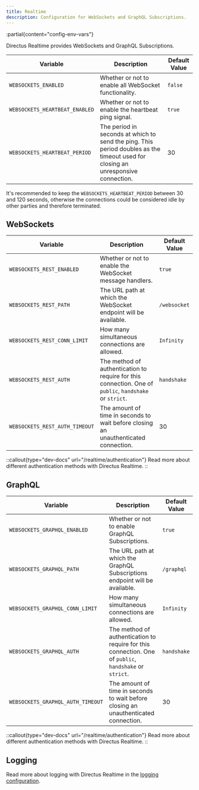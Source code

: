 ```yaml
---
title: Realtime
description: Configuration for WebSockets and GraphQL Subscriptions.
---
```



:partial{content="config-env-vars"}

Directus Realtime provides WebSockets and GraphQL Subscriptions.

| Variable                       | Description                                                                                                                      | Default Value |
| ------------------------------ | -------------------------------------------------------------------------------------------------------------------------------- | ------------- |
| `WEBSOCKETS_ENABLED`           | Whether or not to enable all WebSocket functionality.                                                                            | `false`       |
| `WEBSOCKETS_HEARTBEAT_ENABLED` | Whether or not to enable the heartbeat ping signal.                                                                              | `true`        |
| `WEBSOCKETS_HEARTBEAT_PERIOD`  | The period in seconds at which to send the ping. This period doubles as the timeout used for closing an unresponsive connection. | 30            |

It's recommended to keep the `WEBSOCKETS_HEARTBEAT_PERIOD` between 30 and 120 seconds, otherwise the connections could be considered idle by other parties and therefore terminated.

## WebSockets

| Variable                       | Description                                                                                            | Default Value |
| ------------------------------ | ------------------------------------------------------------------------------------------------------ | ------------- |
| `WEBSOCKETS_REST_ENABLED`      | Whether or not to enable the WebSocket message handlers.                                               | `true`        |
| `WEBSOCKETS_REST_PATH`         | The URL path at which the WebSocket endpoint will be available.                                        | `/websocket`  |
| `WEBSOCKETS_REST_CONN_LIMIT`   | How many simultaneous connections are allowed.                                                         | `Infinity`    |
| `WEBSOCKETS_REST_AUTH`         | The method of authentication to require for this connection. One of `public`, `handshake` or `strict`. | `handshake`   |
| `WEBSOCKETS_REST_AUTH_TIMEOUT` | The amount of time in seconds to wait before closing an unauthenticated connection.                    | 30            |

::callout{type="dev-docs" url="/realtime/authentication"}
Read more about different authentication methods with Directus Realtime.
::

## GraphQL

| Variable                          | Description                                                                                            | Default Value |
| --------------------------------- | ------------------------------------------------------------------------------------------------------ | ------------- |
| `WEBSOCKETS_GRAPHQL_ENABLED`      | Whether or not to enable GraphQL Subscriptions.                                                        | `true`        |
| `WEBSOCKETS_GRAPHQL_PATH`         | The URL path at which the GraphQL Subscriptions endpoint will be available.                            | `/graphql`    |
| `WEBSOCKETS_GRAPHQL_CONN_LIMIT`   | How many simultaneous connections are allowed.                                                         | `Infinity`    |
| `WEBSOCKETS_GRAPHQL_AUTH`         | The method of authentication to require for this connection. One of `public`, `handshake` or `strict`. | `handshake`   |
| `WEBSOCKETS_GRAPHQL_AUTH_TIMEOUT` | The amount of time in seconds to wait before closing an unauthenticated connection.                    | 30            |


::callout{type="dev-docs" url="/realtime/authentication"}
Read more about different authentication methods with Directus Realtime.
::

## Logging

Read more about logging with Directus Realtime in the [logging configuration](/configuration/logging).


